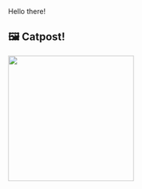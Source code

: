 Hello there!



## 🖼️ Catpost!

<sub>
    <img src="https://cdn2.thecatapi.com/images/ddu.jpg" height="256">
</sub>

